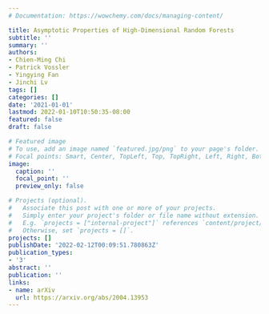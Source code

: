 ```yaml
---
# Documentation: https://wowchemy.com/docs/managing-content/

title: Asymptotic Properties of High-Dimensional Random Forests
subtitle: ''
summary: ''
authors:
- Chien-Ming Chi
- Patrick Vossler
- Yingying Fan
- Jinchi Lv
tags: []
categories: []
date: '2021-01-01'
lastmod: 2022-01-10T10:50:35-08:00
featured: false
draft: false

# Featured image
# To use, add an image named `featured.jpg/png` to your page's folder.
# Focal points: Smart, Center, TopLeft, Top, TopRight, Left, Right, BottomLeft, Bottom, BottomRight.
image:
  caption: ''
  focal_point: ''
  preview_only: false

# Projects (optional).
#   Associate this post with one or more of your projects.
#   Simply enter your project's folder or file name without extension.
#   E.g. `projects = ["internal-project"]` references `content/project/deep-learning/index.md`.
#   Otherwise, set `projects = []`.
projects: []
publishDate: '2022-02-12T00:09:51.780863Z'
publication_types:
- '3'
abstract: ''
publication: ''
links:
- name: arXiv
  url: https://arxiv.org/abs/2004.13953
---
```

